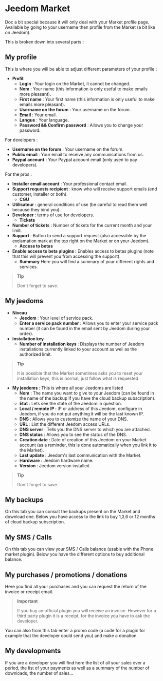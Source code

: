 # Jeedom Market


Doc a bit special because it will only deal with your Market profile page.
Available by going to your username then profile from the Market (a bit like on Jeedom).

This is broken down into several parts :

## My profile

This is where you will be able to adjust different parameters of your profile :

- **Profil**
    - **Login** : Your login on the Market, it cannot be changed.
    - **Nom** : Your name (this information is only useful to make emails more pleasant).
    - **First name** : Your first name (this information is only useful to make emails more pleasant).
    - **Username on the forum** : Your username on the forum.
    - **Email** : Your email.
    - **Langue** : Your language.
    - **Password &amp;&amp; Confirm password** : Allows you to change your password.

For developers :
- **Username on the forum** : Your username on the forum.
- **Public email** : Your email to receive any communications from us.
- **Paypal account** : Your Paypal account email (only used to pay developers).

For the pros :
- **Installer email account** : Your professional contact email.
- **Support requests recipient** : know who will receive support emails (end customer, installer or both).
    - **CGU**
- **Utilisateur** : general conditions of use (be careful to read them well because they bind you).
- **Developer** : terms of use for developers.
    - **Tickets**
- **Number of tickets** : Number of tickets for the current month and your limit.
- **Support** : Button to send a support request (also accessible by the exclamation mark at the top right on the Market or on your Jeedom).
    - **Access to betas**
- **Enable access to beta plugins** : Enables access to betas plugins (note that this will prevent you from accessing the support).
    - **Summary** Here you will find a summary of your different rights and services.

> **Tip**
>
> Don&#39;t forget to save.

## My jeedoms

- **Niveau**
    - **Jeedom** : Your level of service pack.
    - **Enter a service pack number** : Allows you to enter your service pack number (it can be found in the email sent by Jeedom during your order).
- **Installation key**
    - **Number of installation keys** : Displays the number of Jeedom installations currently linked to your account as well as the authorized limit.

> **Tip**
>
> It is possible that the Market sometimes asks you to reset your installation keys, this is normal, just follow what is requested.

- **My jeedoms** : This is where all your Jeedoms are listed
    - **Nom** : The name you want to give to your Jeedom (can be found in the name of the backup if you have the cloud backup subscription).
    - **Etat** : Lets see the state of the Jeedom in question.
    - **Local / remote IP** : IP or address of this Jeedom, configure in Jeedom, if you do not put anything it will be the last known IP.
    - **DNS** : Allows you to customize the name of your DNS.
    - **URL** : List the different Jeedom access URLs.
    - **DNS server** : Tells you the DNS server to which you are attached.
    - **DNS status** : Allows you to see the status of the DNS.
    - **Creation date** : Date of creation of this Jeedom on your Market account (as a reminder, this is done automatically when you link it to the Market).
    - **Last update** : Jeedom&#39;s last communication with the Market.
    - **Hardware** : Jeedom hardware name.
    - **Version** : Jeedom version installed.

> **Tip**
>
> Don&#39;t forget to save.

## My backups

On this tab you can consult the backups present on the Market and download one. Below you have access to the link to buy 1,3,6 or 12 months of cloud backup subscription.

## My SMS / Calls

On this tab you can view your SMS / Calls balance (usable with the Phone market plugin). Below you have the different options to buy additional balance.

## My purchases / promotions / donations

Here you find all your purchases and you can request the return of the invoice or receipt email.

> **Important**
>
> If you buy an official plugin you will receive an invoice. However for a third party plugin it is a receipt, for the invoice you have to ask the developer.

You can also from this tab enter a promo code (a code for a plugin for example that the developer could send you) and make a donation.

## My developments

If you are a developer you will find here the list of all your sales over a period, the list of your payments as well as a summary of the number of downloads, the number of sales…
